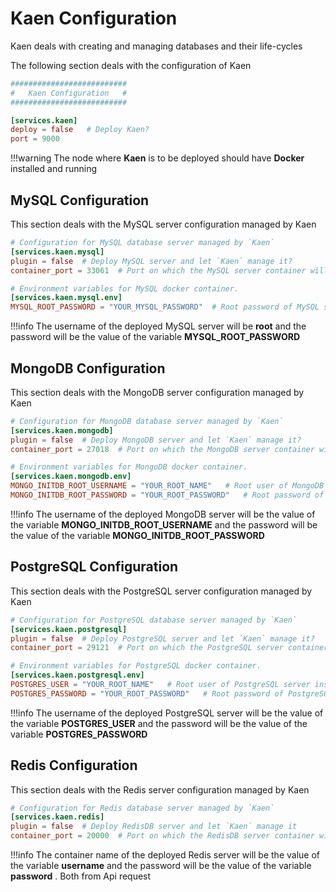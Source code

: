 # Kaen Configuration

Kaen deals with creating and managing databases and their life-cycles

The following section deals with the configuration of Kaen

```toml
##########################
#   Kaen Configuration   #
##########################

[services.kaen]
deploy = false   # Deploy Kaen?
port = 9000
```

!!!warning
    The node where **Kaen** is to be deployed should have **Docker** installed and running

## MySQL Configuration

This section deals with the MySQL server configuration managed by Kaen

```toml
# Configuration for MySQL database server managed by `Kaen`
[services.kaen.mysql]
plugin = false  # Deploy MySQL server and let `Kaen` manage it?
container_port = 33061  # Port on which the MySQL server container will run

# Environment variables for MySQL docker container.
[services.kaen.mysql.env]
MYSQL_ROOT_PASSWORD = "YOUR_MYSQL_PASSWORD"  # Root password of MySQL server inside the container
```

!!!info
    The username of the deployed MySQL server will be **root** and the password will be the value of the variable **MYSQL_ROOT_PASSWORD**

## MongoDB Configuration

This section deals with the MongoDB server configuration managed by Kaen

```toml
# Configuration for MongoDB database server managed by `Kaen`
[services.kaen.mongodb]
plugin = false  # Deploy MongoDB server and let `Kaen` manage it?
container_port = 27018  # Port on which the MongoDB server container will run

# Environment variables for MongoDB docker container.
[services.kaen.mongodb.env]
MONGO_INITDB_ROOT_USERNAME = "YOUR_ROOT_NAME"   # Root user of MongoDB server inside the container
MONGO_INITDB_ROOT_PASSWORD = "YOUR_ROOT_PASSWORD"   # Root password of MongoDB server inside the container
```

!!!info
    The username of the deployed MongoDB server will be the value of the variable **MONGO_INITDB_ROOT_USERNAME** and the password will be the value of the variable **MONGO_INITDB_ROOT_PASSWORD**

## PostgreSQL Configuration

This section deals with the PostgreSQL server configuration managed by Kaen

```toml
# Configuration for PostgreSQL database server managed by `Kaen`
[services.kaen.postgresql]
plugin = false  # Deploy PostgreSQL server and let `Kaen` manage it?
container_port = 29121  # Port on which the PostgreSQL server container will run

# Environment variables for PostgreSQL docker container.
[services.kaen.postgresql.env]
POSTGRES_USER = "YOUR_ROOT_NAME"   # Root user of PostgreSQL server inside the container
POSTGRES_PASSWORD = "YOUR_ROOT_PASSWORD"   # Root password of PostgreSQL server inside the container
```

!!!info
    The username of the deployed PostgreSQL server will be the value of the variable **POSTGRES_USER** and the password will be the value of the variable **POSTGRES_PASSWORD**

## Redis Configuration

This section deals with the Redis server configuration managed by Kaen

```toml
# Configuration for Redis database server managed by `Kaen`
[services.kaen.redis]
plugin = false  # Deploy RedisDB server and let `Kaen` manage it
container_port = 20000  # Port on which the RedisDB server container will run

```

!!!info
    The container name of the deployed Redis server will be the value of the variable **username** and the password will be the value of the variable **password** . Both from Api request 
